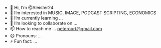 - 👋 Hi, I’m @Aleister24
- 👀 I’m interested in MUSIC, IMAGE, PODCAST SCRIPTING, ECONOMICS
- 🌱 I’m currently learning ...
- 💞️ I’m looking to collaborate on ...
- 📫 How to reach me ... peteroort@gmail.com
- 😄 Pronouns: ...
- ⚡ Fun fact: ...

<!---
Aleister24/Aleister24 is a ✨ special ✨ repository because its `README.md` (this file) appears on your GitHub profile.
You can click the Preview link to take a look at your changes.
--->
